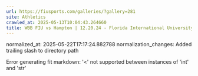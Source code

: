 ```yaml
---
url: https://fiusports.com/galleries/?gallery=281
site: Athletics
crawled_at: 2025-05-13T10:04:43.264660
title: WBB FIU vs Hampton | 12.20.24 - Florida International University
---
```

normalized_at: 2025-05-22T17:17:24.882788
normalization_changes: Added trailing slash to directory path

Error generating fit markdown: '<' not supported between instances of 'int' and 'str'